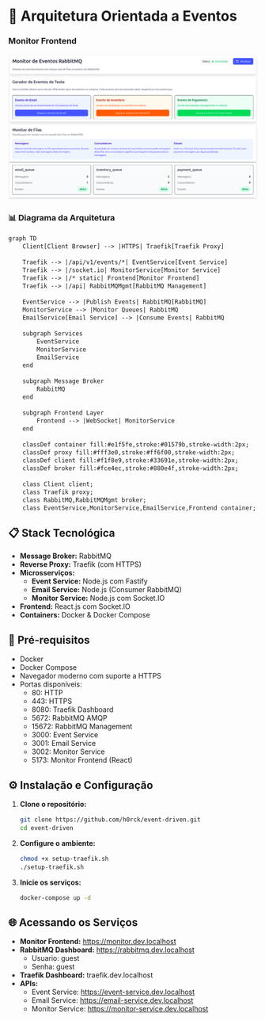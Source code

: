# 🚀 Arquitetura Orientada a Eventos

### Monitor Frontend
![Monitor Frontend](./assets/images/monitor-frontend.png)

### 📊 Diagrama da Arquitetura
```mermaid
graph TD
    Client[Client Browser] --> |HTTPS| Traefik[Traefik Proxy]
    
    Traefik --> |/api/v1/events/*| EventService[Event Service]
    Traefik --> |/socket.io| MonitorService[Monitor Service]
    Traefik --> |/* static| Frontend[Monitor Frontend]
    Traefik --> |/api| RabbitMQMgmt[RabbitMQ Management]
    
    EventService --> |Publish Events| RabbitMQ[RabbitMQ]
    MonitorService --> |Monitor Queues| RabbitMQ
    EmailService[Email Service] --> |Consume Events| RabbitMQ
    
    subgraph Services
        EventService
        MonitorService
        EmailService
    end
    
    subgraph Message Broker
        RabbitMQ
    end
    
    subgraph Frontend Layer
        Frontend --> |WebSocket| MonitorService
    end

    classDef container fill:#e1f5fe,stroke:#01579b,stroke-width:2px;
    classDef proxy fill:#fff3e0,stroke:#ff6f00,stroke-width:2px;
    classDef client fill:#f1f8e9,stroke:#33691e,stroke-width:2px;
    classDef broker fill:#fce4ec,stroke:#880e4f,stroke-width:2px;
    
    class Client client;
    class Traefik proxy;
    class RabbitMQ,RabbitMQMgmt broker;
    class EventService,MonitorService,EmailService,Frontend container;
```

## 📋 Stack Tecnológica

- **Message Broker:** RabbitMQ
- **Reverse Proxy:** Traefik (com HTTPS)
- **Microsserviços:**
  - **Event Service:** Node.js com Fastify
  - **Email Service:** Node.js (Consumer RabbitMQ)
  - **Monitor Service:** Node.js com Socket.IO 
- **Frontend:** React.js com Socket.IO 
- **Containers:** Docker & Docker Compose

## 🔧 Pré-requisitos

- Docker 
- Docker Compose 
- Navegador moderno com suporte a HTTPS
- Portas disponíveis:
  - 80: HTTP
  - 443: HTTPS
  - 8080: Traefik Dashboard
  - 5672: RabbitMQ AMQP
  - 15672: RabbitMQ Management
  - 3000: Event Service
  - 3001: Email Service
  - 3002: Monitor Service
  - 5173: Monitor Frontend (React)

## ⚙️ Instalação e Configuração

1. **Clone o repositório:**
   ```bash
   git clone https://github.com/h0rck/event-driven.git
   cd event-driven
   ```

2. **Configure o ambiente:**
   ```bash
   chmod +x setup-traefik.sh
   ./setup-traefik.sh
   ```

3. **Inicie os serviços:**
   ```bash
   docker-compose up -d
   ```

## 🌐 Acessando os Serviços

- **Monitor Frontend:** https://monitor.dev.localhost
- **RabbitMQ Dashboard:** https://rabbitmq.dev.localhost
  - Usuario: guest
  - Senha: guest
- **Traefik Dashboard:** traefik.dev.localhost
- **APIs:**
  - Event Service: https://event-service.dev.localhost
  - Email Service: https://email-service.dev.localhost
  - Monitor Service: https://monitor-service.dev.localhost


